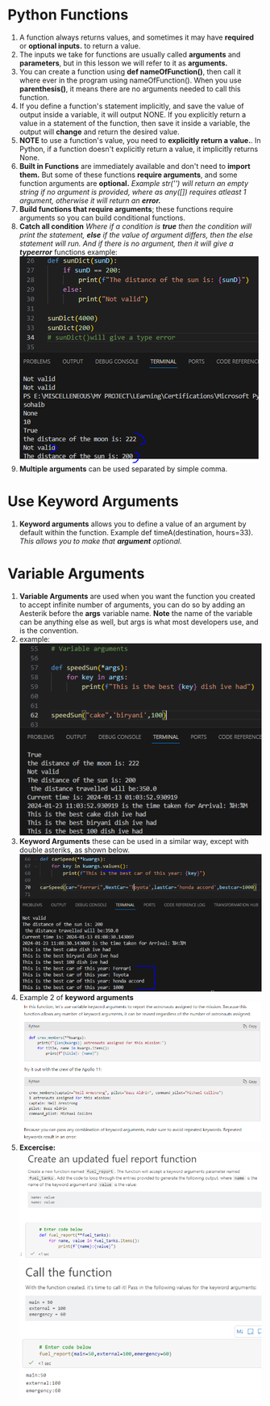 <h1>Python Functions</h1>
    <ol type="1">
        <li>A function always returns values, and sometimes it may have <b>required</b> or <b>optional inputs.</b> to return a value.</li>
        <li>The inputs we take for functions are usually called <b>arguments</b> and <b>parameters</b>, but in this lesson we will refer to it as <b>arguments.</b> </li>
        <li>You can create a function using <b>def nameOfFunction()</b>, then call it where ever in the program using nameOfFunction(). When you use <b>parenthesis()</b>, it means there are no arguments needed to call this function.</li>
        <li>If you define a function's statement implicitly, and save the value of output inside a variable, it will output NONE. If you explicitly return a value in a statement of the function, then save it inside a variable, the output will <b>change</b> and return the desired value.</li>
        <li><b>NOTE</b> to use a function's value, you need to <b>explicitly return a value.</b>. In Python, if a function doesn't explicitly return a value, it implicitly returns None.</li>
        <li><b>Built in Functions</b> are immediately available and don't need to <b>import them.</b> But some of these functions <b>require arguments</b>, and some function arguments are <b>optional.</b> <i>Example str('') will return an empty string if no argument is provided, where as any([]) requires atleast 1 argument, otherwise it will return an <b>error.</b></i></li>
        <li><b>Build functions that require arguments</b>; these functions require arguments so you can build conditional functions. </li>
        <li><b>Catch all condition</b> <i>Where if a condition is <b>true</b> then the condition will print the statement, <b>else</b> if the value of argument differs, then the else statement will run. And if there is no argument, then it will give a <b>typeerror</b></i> functions example: <br>
        <img src="/images/10a.PNG" alt=""></li>
        <li><b>Multiple arguments</b> can be used separated by simple comma.</li>
        
</ol>

<h1>Use Keyword Arguments</h1>
    <ol type="1">
        <li><b>Keyword arguments</b> allows you to define a value of an argument by default within the function. Example def timeA(destination, hours=33). <i>This allows you to make that <b>argument</b> optional.</i></li>
        
</ol>

<h1>Variable Arguments</h1>
    <ol type="1">
        <li><b>Variable Arguments</b> are used when you want the function you created to accept infinite number of arguments, you can do so by adding an Aesterik before the <b>args</b> variable name. <b>Note</b> the name of the variable can be anything else as well, but args is what most developers use, and is the convention.</li>
        <li>example: <br>
        <img src="/images/10b.PNG" alt=""></li>
        <li><b>Keyword Arguments</b> these can be used in a similar way, except with double asteriks, as shown below. <br>
        <img src="/images/10c.PNG" alt=""></li>
        <li>Example 2 of <b>keyword arguments</b> <br>
        <img src="/images/10d.PNG" alt=""></li>
        <li><b>Excercise:</b><br>
        <img src="/images/10e.PNG" alt=""><br>
    <img src="/images/10f.PNG" alt=""></li>
</ol>